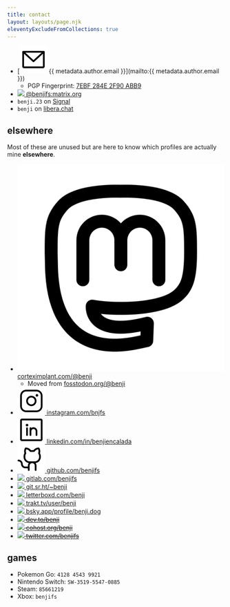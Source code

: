 ```yaml
---
title: contact
layout: layouts/page.njk
eleventyExcludeFromCollections: true
---
```


- [<img class="svg sm" src="/assets/phosphor/envelope-simple.svg" alt="email" /> {{ metadata.author.email }}](mailto:{{ metadata.author.email }})
	- PGP Fingerprint: [7EBF 284E 2F90 ABB9](/pub.asc)
- [<img class="svg sm" src="/assets/phosphor/globe.svg" /> @benjifs:matrix.org](https://matrix.to/#/@benjifs:matrix.org)
- `benji.23` on [Signal](https://signal.org)
- `benji` on [libera.chat](https://libera.chat)

## elsewhere
Most of these are unused but are here to know which profiles are actually mine **elsewhere**.

- [<img class="svg sm" src="/assets/phosphor/mastodon.svg" alt="mastodon" /> corteximplant.com/@benji](https://corteximplant.com/@benji)
    - Moved from [fosstodon.org/@benji](https://fosstodon.org/@benji)
- [<img class="svg sm" src="/assets/phosphor/instagram-logo.svg" alt="instagram" /> instagram.com/bnjfs](https://instagram.com/bnjfs)
- [<img class="svg sm" src="/assets/phosphor/linkedin-logo.svg" alt="linkedin" /> linkedin.com/in/benjiencalada](https://linkedin.com/in/benjiencalada)
- [<img class="svg sm" src="/assets/phosphor/github-logo.svg" /> github.com/benjifs</a>](https://github.com/benjifs)
- [<img class="svg sm" src="/assets/phosphor/gitlab-logo-simple.svg" /> gitlab.com/benjifs</a>](https://gitlab.com/benjifs)
- [<img class="svg sm" src="/assets/phosphor/circle.svg" /> git.sr.ht/~benji](https://git.sr.ht/~benji)
- [<img class="svg sm" src="/assets/phosphor/globe.svg" /> letterboxd.com/benji](https://letterboxd.com/benji)
- [<img class="svg sm" src="/assets/phosphor/globe.svg" /> trakt.tv/user/benji](https://trakt.tv/user/benji)
- [<img class="svg sm" src="/assets/phosphor/globe.svg" /> bsky.app/profile/benji.dog](https://bsky.app/profile/benji.dog)
- ~~[<img class="svg sm" src="/assets/phosphor/globe.svg" /> dev.to/benji](https://dev.to/benji)~~
- ~~[<img class="svg sm" src="/assets/phosphor/globe.svg" /> cohost.org/benji](https://cohost.org/benji)~~
- ~~[<img class="svg sm" src="/assets/phosphor/globe.svg" /> twitter.com/benjifs](https://twitter.com/benjifs)~~

## games
- Pokemon Go: `4128 4543 9921`
- Nintendo Switch: `SW-3519-5547-0885`
- Steam: `85661219`
- Xbox: `benjifs`
